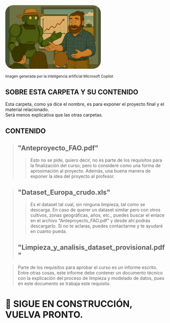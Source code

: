 <div style="display: flex; justify-content: left;">
    <img src="../imag/presen.png" style="border-radius: 25px; width: 60%;">
</div>

<small>Imagen generada por la inteligencia artificial Microsoft Copilot</small>

## SOBRE ESTA CARPETA Y SU CONTENIDO

Esta carpeta, como ya dice el nombre, es para exponer el proyecto final y el material relacionado.  
Será menos explicativa que las otras carpetas.  

## CONTENIDO

> ## "Anteproyecto_FAO.pdf"  
>> Esto no se pide, quiero decir, no es parte de los requisitos para la finalización del curso, pero lo consideré como una forma de aproximación al proyecto. Además, una buena manera de exponer la idea del proyecto al profesor.  

> ## "Dataset_Europa_crudo.xls"  
>> Es el dataset tal cual, sin ninguna limpieza, tal como se descarga. En caso de querer un dataset similar pero con otros cultivos, zonas geográficas, años, etc., puedes buscar el enlace en el archivo "Anteproyecto_FAO.pdf" y desde ahí podrás descargarlo. Si no te aclaras, puedes contactarme y te ayudaré en cuanto pueda.
>>
>## "Limpieza_y_analisis_dataset_provisional.pdf"

> Parte de los requisitos para aprobar el curso es un informe escrito. Entre otras cosas, este informe debe contener un documento técnico con la explicación del proceso de limpieza y modelado de datos, pues en este documento se trabaja este requisito.
  

# 🚧 SIGUE EN CONSTRUCCIÓN, VUELVA PRONTO.

